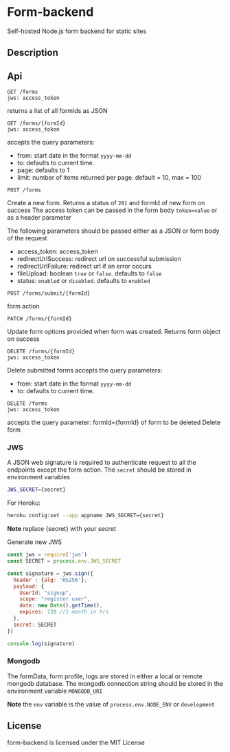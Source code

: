 # Form-backend
Self-hosted Node.js form backend for static sites 

## Description

## Api
```
GET /forms
jws: access_token
```
returns a list of all formIds as JSON 

```
GET /forms/{formId}
jws: access_token
```
accepts the query parameters:
- from: start date in the format `yyyy-mm-dd`
- to: defaults to current time.
- page: defaults to 1
- limit: number of items returned per page. default = 10, max = 100 

```
POST /forms
```
Create a new form. Returns a status of `201` and formId of new form on success
The access token can be passed in the form body `token=value` or as a header parameter

The following parameters should be passed either as a JSON or form body of the request

- access_token: access_token
- redirectUrlSuccess: redirect url on successful submission
- redirectUrlFailure: redirect url if an error occurs
- fileUpload: boolean `true` or `false`. defaults to `false`
- status: `enabled` or `disabled`. defaults to `enabled` 

```
POST /forms/submit/{formId}
```
form action

```
PATCH /forms/{formId}
```
Update form options provided when form was created. Returns form object on success

```
DELETE /forms/{formId}
jws: access_token
```
Delete submitted forms
accepts the query parameters:
- from: start date in the format `yyyy-mm-dd`
- to: defaults to current time.

```
DELETE /forms
jws: access_token
```
accepts the query parameter: formId={formId} of form to be deleted
Delete form

### JWS
A JSON web signature is required to authenticate request to all the endpoints except the form action. 
The `secret` should be stored in environment variables 

```bash
JWS_SECRET={secret}
```
For Heroku:
```bash
heroku config:set --app appname JWS_SECRET={secret}
```
**Note** replace {secret} with your secret

Generate new JWS
```js
const jws = require('jws')
const SECRET = process.env.JWS_SECRET

const signature = jws.sign({
  header : {alg: 'HS256'},
  payload: {
    UserId: "signup",
    scope: "register user",
    date: new Date().getTime(),
    expires: 720 //1 month in hrs
  },
  secret: SECRET
})

console.log(signature)
```

### Mongodb
The formData, form profile, logs are stored in either a local or remote mongodb database.
The mongodb connection string should be stored in the environment variable `MONGODB_URI`

**Note** the `env` variable is the value of `process.env.NODE_ENV`  or `development`

## License
  form-backend is licensed under the MIT License